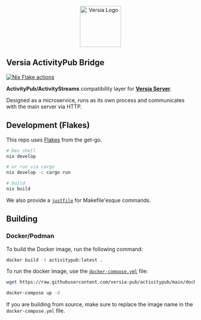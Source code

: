 
<p align="center">
  <a href="https://versia.pub"><img src="https://cdn.versia.pub/branding/logo-dark.svg" alt="Versia Logo" height="110"></a>
</p>

## Versia ActivityPub Bridge

[![Nix Flake actions](https://github.com/versia-pub/activitypub/actions/workflows/nix-flake.yml/badge.svg)](https://github.com/versia-pub/activitypub/actions/workflows/nix-flake.yml)

**ActivityPub/ActivityStreams** compatibility layer for [**Versia Server**](https://github.com/versia-pub/versia).

Designed as a microservice, runs as its own process and communicates with the main server via HTTP.

## Development (Flakes)

This repo uses [Flakes](https://nixos.wiki/wiki/Flakes) from the get-go.

```bash
# Dev shell
nix develop

# or run via cargo
nix develop -c cargo run

# build
nix build
```

We also provide a [`justfile`](https://just.systems/) for Makefile'esque commands.

## Building

### Docker/Podman

To build the Docker image, run the following command:

```bash
docker build -t activitypub:latest .
```

To run the docker image, use the [`docker-compose.yml`](./docker-compose.yml) file:

```bash
wget https://raw.githubusercontent.com/versia-pub/activitypub/main/docker-compose.yml

docker-compose up -d
```

If you are building from source, make sure to replace the image name in the `docker-compose.yml` file.